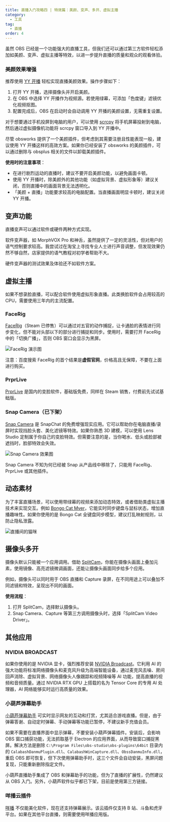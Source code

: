 ```yaml
---
title: 直播入门攻略四 | 特效篇：美颜、变声、多开、虚拟主播
category:
  - 工具
tag:
  - 直播
order: 4
---
```


虽然 OBS 已经是一个功能强大的直播工具，但我们还可以通过第三方软件轻松添加如美颜、变声、虚拟主播等特效，以进一步提升直播的质量和观众的观看体验。

### 美颜效果增强

推荐使用 [YY 开播](https://v.yy.com/) 轻松实现直播美颜效果。操作步骤如下：

1. 打开 YY 开播，选择摄像头并开启美颜。
2. 在 OBS 中选择 YY 开播作为视频源。若使用绿幕，可添加「色度键」滤镜优化视频抠图。
3. 配置完成后，OBS 在启动时会自动调用 YY 开播的美颜设置，无需重复设置。

对于想要通过手机投屏到电脑的用户，可以使用 [scrcpy](https://newzone.top/posts/2019-08-26-scrcpy_screen_projection.html) 将手机屏幕投射到电脑，然后通过虚拟摄像机功能将 scrcpy 窗口导入到 YY 开播中。

尽管 obsworks 提供了一个美颜插件，但考虑到其需要注册且性能表现一般，建议使用 YY 开播这样的高效方案。如果你已经安装了 obsworks 的美颜插件，可以通过删除与 obsplus 相关的文件以卸载美颜插件。

**使用时的注意事项**：

- 在进行剧烈运动的直播时，建议不要开启美颜功能，以避免画面卡顿。
- 使用 YY 开播时，除美颜外的其他功能（如虚拟背景、虚拟形象等）建议关闭，否则直播中的画面背景无法透明化。
- 「美颜 + 直播」功能要求较高的电脑配置。当直播画面明显卡顿时，建议关闭 YY 开播。

## 变声功能

直播变声可以通过软件或硬件两种方式实现。

软件变声器，如 MorphVOX Pro 和神舌，虽然提供了一定的灵活性，但对用户的语气控制要求较高。我尝试过在淘宝上寻找专业人士进行声音调整，但发现效果仍然不够自然，店家提供的语气教程对初学者帮助不大。

硬件变声器的测试效果及体验还不如软件方案。

## 虚拟主播

如果不想录脸直播，可以配合软件使用虚拟形象直播。此类换脸软件会占用较高的 CPU，需要使用三年内的主流配置。

### FaceRig

[FaceRig](https://store.steampowered.com/app/274920/FaceRig/)（Steam 已停售）可以通过对五官的动作捕捉，让卡通脸的表情进行同步变化，但不能对头部以下的部分进行捕捉和同步。使用时，需要打开 FaceRig 中的「切换广播」，否则 OBS 窗口会显示为黑屏。

![FaceRig 演示图](https://img.newzone.top/20210329092154.gif?imageMogr2/format/webp "FaceRig 演示图")

注意：百度搜索 FaceRig 的首个结果是**虚假官网**，价格高且无保障，不要在上面进行购买。

### PrprLive

[PrprLive](https://store.steampowered.com/app/1279610/PrprLive/) 是国内的变脸软件，基础版免费，同样在 Steam 销售，付费前先试试基础版。

### Snap Camera（已下架）

[Snap Camera](https://snapcamera.snapchat.com/) 是 SnapChat 的免费增强现实应用。它可以帮助你在电脑直播/录屏时实现挡脸头套、美化滤镜等特效。如果你熟悉 3D 建模，可以使用 Lens Studio 定制属于你自己的变脸特效。但需要注意的是，当你喝水、低头或脸部被遮挡时，脸部特效会失效。

![Snap Camera 效果图](https://img.newzone.top/SnapCamera.gif?imageMogr2/format/webp "Snap Camera 效果图")

Snap Camera 不知为何已经被 Snap 从产品线中移除了，只能用 FaceRig、PrprLive 或其他插件。

## 动态素材

为了丰富直播场景，可以使用带绿幕的视频来添加动态特效，或者借助类虚拟主播技术来实现交互。例如 [Bongo Cat Mver](https://d.appinn.com/bongo-cat-mver/)，它能实时同步键盘与鼠标状态，增加直播趣味性。如果你使用的是 Bongo Cat 全键盘同步模型，建议打乱映射规则，以防止隐私泄露。

![直播间的猫咪](https://img.newzone.top/2022-06-30-08-29-40.png "直播间的猫咪")

## 摄像头多开

摄像头默认只能被一个应用调用。借助 [SplitCam](https://splitcam.com/)，你能在摄像头画面上叠加元素，使用镜像、高亮滤镜微调画面，还能让摄像头画面同步给多个应用。

例如，摄像头可以同时用于 OBS 直播和 Capture 录屏，在不同用途上可以叠加不同滤镜和特效，呈现出不同的画面。

**使用流程**：

1. 打开 SplitCam，选择默认摄像头。
2. Snap Camera、Capture 等第三方调用摄像头时，选择「SplitCam Video Driver」。

## 其他应用

### NVIDIA BROADCAST

如果你使用的是 NVIDIA 显卡，强烈推荐安装 [NVIDIA Broadcast](https://www.nvidia.cn/geforce/guides/broadcast-app-setup-guide/)。它利用 AI 的强大功能将标准网络摄像头和麦克风升级为高端智能设备，通过麦克风去噪、房间回声消除、虚拟背景、网络摄像头人像跟踪和视频降噪等 AI 功能，提高直播的视频和音频质量。通过 NVIDIA RTX GPU 上搭载的名为 Tensor Core 的专用 AI 处理器，AI 网络能够实时运行高质量的效果。

### 小葫芦弹幕助手

[小葫芦弹幕助手](https://www.obsworks.com/danmupro/) 可实时显示网友的互动和打赏，尤其适合游戏直播。但是，由于弹幕答谢、自动定时弹幕、手动弹幕等功能已暂停，不建议新手充值会员。

如果不需要在直播界面中显示弹幕，不要安装小葫芦弹幕插件。安装后，会影响 OBS 窗口捕获功能，无法抓取基于 Electron 的应用界面，从而导致窗口捕捉黑屏。解决方法是删除 `C:\Program Files\obs-studio\obs-plugins\64bit` 目录内的 `CalabashDanmuPlugin.dll`、`CalabashWinCapture.dll`、`ObssDanmuInfo.dll`，重启 OBS 即可恢复，但下次使用弹幕助手时，这三个文件会自动安装，黑屏问题复现，只能重新删除指定文件。

小葫芦直播助手集成了 OBS 和弹幕助手的功能，但为了直播的扩展性，仍然建议从 OBS 入门。另外，小葫芦软件似乎都已下架，目前是使用第三方链接。

### 咩播云插件

[咩播](https://yun.miebo.cn/) 不仅能美化软件，现在还支持弹幕展示。该云插件仅支持 B 站、斗鱼和虎牙平台。如果在其他平台直播，则需要使用咩播应用版。
